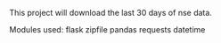 This project will download the last 30 days of nse data.

Modules used:
flask
zipfile
pandas
requests
datetime